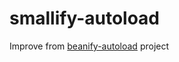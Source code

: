 # smallify-autoload

Improve from [beanify-autoload](https://github.com/beanify/beanify-autoload) project
